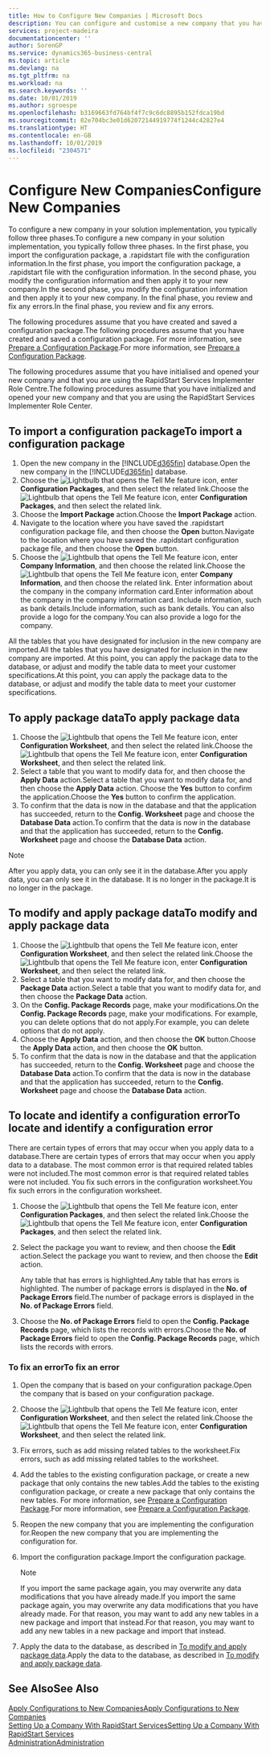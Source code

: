 ```yaml
---
title: How to Configure New Companies | Microsoft Docs
description: You can configure and customise a new company that you have created. To fine tune your implementation, you proceed in three phases to complete your configuration.
services: project-madeira
documentationcenter: ''
author: SorenGP
ms.service: dynamics365-business-central
ms.topic: article
ms.devlang: na
ms.tgt_pltfrm: na
ms.workload: na
ms.search.keywords: ''
ms.date: 10/01/2019
ms.author: sgroespe
ms.openlocfilehash: b3169663fd764bf4f7c9c6dc8895b152fdca19bd
ms.sourcegitcommit: 02e704bc3e01d62072144919774f1244c42827e4
ms.translationtype: HT
ms.contentlocale: en-GB
ms.lasthandoff: 10/01/2019
ms.locfileid: "2304571"
---
```

# <a name="configure-new-companies"></a><span data-ttu-id="c1c37-104">Configure New Companies</span><span class="sxs-lookup"><span data-stu-id="c1c37-104">Configure New Companies</span></span>
<span data-ttu-id="c1c37-105">To configure a new company in your solution implementation, you typically follow three phases.</span><span class="sxs-lookup"><span data-stu-id="c1c37-105">To configure a new company in your solution implementation, you typically follow three phases.</span></span> <span data-ttu-id="c1c37-106">In the first phase, you import the configuration package, a .rapidstart file with the configuration information.</span><span class="sxs-lookup"><span data-stu-id="c1c37-106">In the first phase, you import the configuration package, a .rapidstart file with the configuration information.</span></span> <span data-ttu-id="c1c37-107">In the second phase, you modify the configuration information and then apply it to your new company.</span><span class="sxs-lookup"><span data-stu-id="c1c37-107">In the second phase, you modify the configuration information and then apply it to your new company.</span></span> <span data-ttu-id="c1c37-108">In the final phase, you review and fix any errors.</span><span class="sxs-lookup"><span data-stu-id="c1c37-108">In the final phase, you review and fix any errors.</span></span>  

<span data-ttu-id="c1c37-109">The following procedures assume that you have created and saved a configuration package.</span><span class="sxs-lookup"><span data-stu-id="c1c37-109">The following procedures assume that you have created and saved a configuration package.</span></span> <span data-ttu-id="c1c37-110">For more information, see [Prepare a Configuration Package](admin-how-to-prepare-a-configuration-package.md).</span><span class="sxs-lookup"><span data-stu-id="c1c37-110">For more information, see [Prepare a Configuration Package](admin-how-to-prepare-a-configuration-package.md).</span></span>  

<span data-ttu-id="c1c37-111">The following procedures assume that you have initialised and opened your new company and that you are using the RapidStart Services Implementer Role Centre.</span><span class="sxs-lookup"><span data-stu-id="c1c37-111">The following procedures assume that you have initialized and opened your new company and that you are using the RapidStart Services Implementer Role Center.</span></span>

## <a name="to-import-a-configuration-package"></a><span data-ttu-id="c1c37-112">To import a configuration package</span><span class="sxs-lookup"><span data-stu-id="c1c37-112">To import a configuration package</span></span>  
1. <span data-ttu-id="c1c37-113">Open the new company in the [!INCLUDE[d365fin](includes/d365fin_md.md)] database.</span><span class="sxs-lookup"><span data-stu-id="c1c37-113">Open the new company in the [!INCLUDE[d365fin](includes/d365fin_md.md)] database.</span></span>  
2. <span data-ttu-id="c1c37-114">Choose the ![Lightbulb that opens the Tell Me feature](media/ui-search/search_small.png "Tell me what you want to do") icon, enter **Configuration Packages**, and then select the related link.</span><span class="sxs-lookup"><span data-stu-id="c1c37-114">Choose the ![Lightbulb that opens the Tell Me feature](media/ui-search/search_small.png "Tell me what you want to do") icon, enter **Configuration Packages**, and then select the related link.</span></span>  
3. <span data-ttu-id="c1c37-115">Choose the **Import Package** action.</span><span class="sxs-lookup"><span data-stu-id="c1c37-115">Choose the **Import Package** action.</span></span>  
4. <span data-ttu-id="c1c37-116">Navigate to the location where you have saved the .rapidstart configuration package file, and then choose the **Open** button.</span><span class="sxs-lookup"><span data-stu-id="c1c37-116">Navigate to the location where you have saved the .rapidstart configuration package file, and then choose the **Open** button.</span></span>  
5. <span data-ttu-id="c1c37-117">Choose the ![Lightbulb that opens the Tell Me feature](media/ui-search/search_small.png "Tell me what you want to do") icon, enter **Company Information**, and then choose the related link.</span><span class="sxs-lookup"><span data-stu-id="c1c37-117">Choose the ![Lightbulb that opens the Tell Me feature](media/ui-search/search_small.png "Tell me what you want to do") icon, enter **Company Information**, and then choose the related link.</span></span> <span data-ttu-id="c1c37-118">Enter information about the company in the company information card.</span><span class="sxs-lookup"><span data-stu-id="c1c37-118">Enter information about the company in the company information card.</span></span> <span data-ttu-id="c1c37-119">Include information, such as bank details.</span><span class="sxs-lookup"><span data-stu-id="c1c37-119">Include information, such as bank details.</span></span> <span data-ttu-id="c1c37-120">You can also provide a logo for the company.</span><span class="sxs-lookup"><span data-stu-id="c1c37-120">You can also provide a logo for the company.</span></span>  

<span data-ttu-id="c1c37-121">All the tables that you have designated for inclusion in the new company are imported.</span><span class="sxs-lookup"><span data-stu-id="c1c37-121">All the tables that you have designated for inclusion in the new company are imported.</span></span> <span data-ttu-id="c1c37-122">At this point, you can apply the package data to the database, or adjust and modify the table data to meet your customer specifications.</span><span class="sxs-lookup"><span data-stu-id="c1c37-122">At this point, you can apply the package data to the database, or adjust and modify the table data to meet your customer specifications.</span></span>  

## <a name="to-apply-package-data"></a><span data-ttu-id="c1c37-123">To apply package data</span><span class="sxs-lookup"><span data-stu-id="c1c37-123">To apply package data</span></span>  
1. <span data-ttu-id="c1c37-124">Choose the ![Lightbulb that opens the Tell Me feature](media/ui-search/search_small.png "Tell me what you want to do") icon, enter **Configuration Worksheet**, and then select the related link.</span><span class="sxs-lookup"><span data-stu-id="c1c37-124">Choose the ![Lightbulb that opens the Tell Me feature](media/ui-search/search_small.png "Tell me what you want to do") icon, enter **Configuration Worksheet**, and then select the related link.</span></span>  
2. <span data-ttu-id="c1c37-125">Select a table that you want to modify data for, and then choose the **Apply Data** action.</span><span class="sxs-lookup"><span data-stu-id="c1c37-125">Select a table that you want to modify data for, and then choose the **Apply Data** action.</span></span> <span data-ttu-id="c1c37-126">Choose the **Yes** button to confirm the application.</span><span class="sxs-lookup"><span data-stu-id="c1c37-126">Choose the **Yes** button to confirm the application.</span></span>
3. <span data-ttu-id="c1c37-127">To confirm that the data is now in the database and that the application has succeeded, return to the **Config. Worksheet** page and choose the **Database Data** action.</span><span class="sxs-lookup"><span data-stu-id="c1c37-127">To confirm that the data is now in the database and that the application has succeeded, return to the **Config. Worksheet** page and choose the **Database Data** action.</span></span>  

> [!NOTE]  
>  <span data-ttu-id="c1c37-128">After you apply data, you can only see it in the database.</span><span class="sxs-lookup"><span data-stu-id="c1c37-128">After you apply data, you can only see it in the database.</span></span> <span data-ttu-id="c1c37-129">It is no longer in the package.</span><span class="sxs-lookup"><span data-stu-id="c1c37-129">It is no longer in the package.</span></span>  

## <a name="to-modify-and-apply-package-data"></a><span data-ttu-id="c1c37-130">To modify and apply package data</span><span class="sxs-lookup"><span data-stu-id="c1c37-130">To modify and apply package data</span></span>  
1. <span data-ttu-id="c1c37-131">Choose the ![Lightbulb that opens the Tell Me feature](media/ui-search/search_small.png "Tell me what you want to do") icon, enter **Configuration Worksheet**, and then select the related link.</span><span class="sxs-lookup"><span data-stu-id="c1c37-131">Choose the ![Lightbulb that opens the Tell Me feature](media/ui-search/search_small.png "Tell me what you want to do") icon, enter **Configuration Worksheet**, and then select the related link.</span></span>  
2. <span data-ttu-id="c1c37-132">Select a table that you want to modify data for, and then choose the **Package Data** action.</span><span class="sxs-lookup"><span data-stu-id="c1c37-132">Select a table that you want to modify data for, and then choose the **Package Data** action.</span></span>  
3. <span data-ttu-id="c1c37-133">On the **Config. Package Records** page, make your modifications.</span><span class="sxs-lookup"><span data-stu-id="c1c37-133">On the **Config. Package Records** page, make your modifications.</span></span> <span data-ttu-id="c1c37-134">For example, you can delete options that do not apply.</span><span class="sxs-lookup"><span data-stu-id="c1c37-134">For example, you can delete options that do not apply.</span></span>  
4. <span data-ttu-id="c1c37-135">Choose the **Apply Data** action, and then choose the **OK** button.</span><span class="sxs-lookup"><span data-stu-id="c1c37-135">Choose the **Apply Data** action, and then choose the **OK** button.</span></span>  
5. <span data-ttu-id="c1c37-136">To confirm that the data is now in the database and that the application has succeeded, return to the **Config. Worksheet** page and choose the **Database Data** action.</span><span class="sxs-lookup"><span data-stu-id="c1c37-136">To confirm that the data is now in the database and that the application has succeeded, return to the **Config. Worksheet** page and choose the **Database Data** action.</span></span>  

## <a name="to-locate-and-identify-a-configuration-error"></a><span data-ttu-id="c1c37-137">To locate and identify a configuration error</span><span class="sxs-lookup"><span data-stu-id="c1c37-137">To locate and identify a configuration error</span></span>  
<span data-ttu-id="c1c37-138">There are certain types of errors that may occur when you apply data to a database.</span><span class="sxs-lookup"><span data-stu-id="c1c37-138">There are certain types of errors that may occur when you apply data to a database.</span></span> <span data-ttu-id="c1c37-139">The most common error is that required related tables were not included.</span><span class="sxs-lookup"><span data-stu-id="c1c37-139">The most common error is that required related tables were not included.</span></span> <span data-ttu-id="c1c37-140">You fix such errors in the configuration worksheet.</span><span class="sxs-lookup"><span data-stu-id="c1c37-140">You fix such errors in the configuration worksheet.</span></span>

1. <span data-ttu-id="c1c37-141">Choose the ![Lightbulb that opens the Tell Me feature](media/ui-search/search_small.png "Tell me what you want to do") icon, enter **Configuration Packages**, and then select the related link.</span><span class="sxs-lookup"><span data-stu-id="c1c37-141">Choose the ![Lightbulb that opens the Tell Me feature](media/ui-search/search_small.png "Tell me what you want to do") icon, enter **Configuration Packages**, and then select the related link.</span></span>  
2. <span data-ttu-id="c1c37-142">Select the package you want to review, and then choose the **Edit** action.</span><span class="sxs-lookup"><span data-stu-id="c1c37-142">Select the package you want to review, and then choose the **Edit** action.</span></span>  

    <span data-ttu-id="c1c37-143">Any table that has errors is highlighted.</span><span class="sxs-lookup"><span data-stu-id="c1c37-143">Any table that has errors is highlighted.</span></span> <span data-ttu-id="c1c37-144">The number of package errors is displayed in the **No. of Package Errors** field.</span><span class="sxs-lookup"><span data-stu-id="c1c37-144">The number of package errors is displayed in the **No. of Package Errors** field.</span></span>  

3. <span data-ttu-id="c1c37-145">Choose the **No. of Package Errors** field to open the **Config. Package Records** page, which lists the records with errors.</span><span class="sxs-lookup"><span data-stu-id="c1c37-145">Choose the **No. of Package Errors** field to open the **Config. Package Records** page, which lists the records with errors.</span></span>  

### <a name="to-fix-an-error"></a><span data-ttu-id="c1c37-146">To fix an error</span><span class="sxs-lookup"><span data-stu-id="c1c37-146">To fix an error</span></span>  
1. <span data-ttu-id="c1c37-147">Open the company that is based on your configuration package.</span><span class="sxs-lookup"><span data-stu-id="c1c37-147">Open the company that is based on your configuration package.</span></span>  
2. <span data-ttu-id="c1c37-148">Choose the ![Lightbulb that opens the Tell Me feature](media/ui-search/search_small.png "Tell me what you want to do") icon, enter **Configuration Worksheet**, and then select the related link.</span><span class="sxs-lookup"><span data-stu-id="c1c37-148">Choose the ![Lightbulb that opens the Tell Me feature](media/ui-search/search_small.png "Tell me what you want to do") icon, enter **Configuration Worksheet**, and then select the related link.</span></span>  
3. <span data-ttu-id="c1c37-149">Fix errors, such as add missing related tables to the worksheet.</span><span class="sxs-lookup"><span data-stu-id="c1c37-149">Fix errors, such as add missing related tables to the worksheet.</span></span>  
4. <span data-ttu-id="c1c37-150">Add the tables to the existing configuration package, or create a new package that only contains the new tables.</span><span class="sxs-lookup"><span data-stu-id="c1c37-150">Add the tables to the existing configuration package, or create a new package that only contains the new tables.</span></span> <span data-ttu-id="c1c37-151">For more information, see [Prepare a Configuration Package](admin-how-to-prepare-a-configuration-package.md).</span><span class="sxs-lookup"><span data-stu-id="c1c37-151">For more information, see [Prepare a Configuration Package](admin-how-to-prepare-a-configuration-package.md).</span></span>  
5. <span data-ttu-id="c1c37-152">Reopen the new company that you are implementing the configuration for.</span><span class="sxs-lookup"><span data-stu-id="c1c37-152">Reopen the new company that you are implementing the configuration for.</span></span>  
6. <span data-ttu-id="c1c37-153">Import the configuration package.</span><span class="sxs-lookup"><span data-stu-id="c1c37-153">Import the configuration package.</span></span>  

    > [!NOTE]  
    >  <span data-ttu-id="c1c37-154">If you import the same package again, you may overwrite any data modifications that you have already made.</span><span class="sxs-lookup"><span data-stu-id="c1c37-154">If you import the same package again, you may overwrite any data modifications that you have already made.</span></span> <span data-ttu-id="c1c37-155">For that reason, you may want to add any new tables in a new package and import that instead.</span><span class="sxs-lookup"><span data-stu-id="c1c37-155">For that reason, you may want to add any new tables in a new package and import that instead.</span></span>  

7. <span data-ttu-id="c1c37-156">Apply the data to the database, as described in [To modify and apply package data](admin-how-to-configure-new-companies.md#to-modify-and-apply-package-data).</span><span class="sxs-lookup"><span data-stu-id="c1c37-156">Apply the data to the database, as described in [To modify and apply package data](admin-how-to-configure-new-companies.md#to-modify-and-apply-package-data).</span></span>

## <a name="see-also"></a><span data-ttu-id="c1c37-157">See Also</span><span class="sxs-lookup"><span data-stu-id="c1c37-157">See Also</span></span>  
[<span data-ttu-id="c1c37-158">Apply Configurations to New Companies</span><span class="sxs-lookup"><span data-stu-id="c1c37-158">Apply Configurations to New Companies</span></span>](admin-apply-configuration-to-new-companies.md)  
[<span data-ttu-id="c1c37-159">Setting Up a Company With RapidStart Services</span><span class="sxs-lookup"><span data-stu-id="c1c37-159">Setting Up a Company With RapidStart Services</span></span>](admin-set-up-a-company-with-rapidstart.md)  
[<span data-ttu-id="c1c37-160">Administration</span><span class="sxs-lookup"><span data-stu-id="c1c37-160">Administration</span></span>](admin-setup-and-administration.md)
